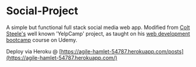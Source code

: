# Social-Project
A simple but functional full stack social media web app. Modified from [Colt Steele's](https://www.udemy.com/user/coltsteele/) well known 'YelpCamp' project, as taught on his [web development bootcamp](https://www.udemy.com/course/the-web-developer-bootcamp/) course on Udemy.

Deploy via Heroku @ [https://agile-hamlet-54787.herokuapp.com/posts](https://agile-hamlet-54787.herokuapp.com/)
